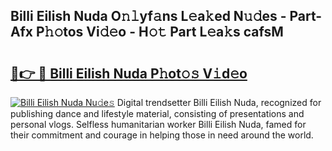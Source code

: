 ## Billi Eilish Nuda O𝚗𝚕yf𝚊ns L𝚎a𝚔ed N𝚞𝚍es - Part-Afx P𝚑𝚘tos Vi𝚍𝚎o - H𝚘𝚝 Part L𝚎a𝚔s cafsM

# <h2><a href="http://kfexvp.oniu.top/?m=Billi+Eilish+Nuda">🔗👉 🔴 Billi Eilish Nuda P𝚑ot𝚘𝚜 V𝚒d𝚎o</a></h2>

[![Billi Eilish Nuda Nu𝚍e𝚜](https://i.imgur.com/0qMVB7G.gif)](http://kfexvp.oniu.top/?m=Billi+Eilish+Nuda)
Digital trendsetter Billi Eilish Nuda, recognized for publishing dance and lifestyle material, consisting of presentations and personal vlogs. Selfless humanitarian worker Billi Eilish Nuda, famed for their commitment and courage in helping those in need around the world.  
